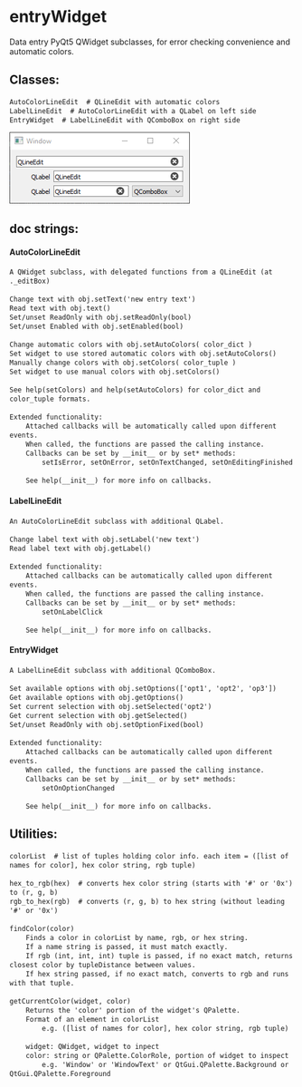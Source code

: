 # entryWidget
Data entry PyQt5 QWidget subclasses, for error checking convenience and automatic colors.

## Classes:
    
    AutoColorLineEdit  # QLineEdit with automatic colors
    LabelLineEdit  # AutoColorLineEdit with a QLabel on left side
    EntryWidget  # LabelLineEdit with QComboBox on right side
    
![alt text](examples/image.PNG)


## doc strings:

#### AutoColorLineEdit
    A QWidget subclass, with delegated functions from a QLineEdit (at ._editBox)
    
    Change text with obj.setText('new entry text')
    Read text with obj.text()
    Set/unset ReadOnly with obj.setReadOnly(bool)
    Set/unset Enabled with obj.setEnabled(bool)
    
    Change automatic colors with obj.setAutoColors( color_dict )
    Set widget to use stored automatic colors with obj.setAutoColors()
    Manually change colors with obj.setColors( color_tuple )
    Set widget to use manual colors with obj.setColors()
        
    See help(setColors) and help(setAutoColors) for color_dict and color_tuple formats.
    
    Extended functionality:
        Attached callbacks will be automatically called upon different events.
        When called, the functions are passed the calling instance.
        Callbacks can be set by __init__ or by set* methods:
            setIsError, setOnError, setOnTextChanged, setOnEditingFinished
    
        See help(__init__) for more info on callbacks.
        
#### LabelLineEdit
    An AutoColorLineEdit subclass with additional QLabel.
    
    Change label text with obj.setLabel('new text')
    Read label text with obj.getLabel()

    Extended functionality:
        Attached callbacks can be automatically called upon different events.
        When called, the functions are passed the calling instance.
        Callbacks can be set by __init__ or by set* methods:
            setOnLabelClick

        See help(__init__) for more info on callbacks.
        
#### EntryWidget
    A LabelLineEdit subclass with additional QComboBox.
    
    Set available options with obj.setOptions(['opt1', 'opt2', 'op3'])
    Get available options with obj.getOptions()
    Set current selection with obj.setSelected('opt2')
    Get current selection with obj.getSelected()
    Set/unset ReadOnly with obj.setOptionFixed(bool)
    
    Extended functionality:
        Attached callbacks can be automatically called upon different events.
        When called, the functions are passed the calling instance.
        Callbacks can be set by __init__ or by set* methods:
            setOnOptionChanged

        See help(__init__) for more info on callbacks.
        
## Utilities:

    colorList  # list of tuples holding color info. each item = ([list of names for color], hex color string, rgb tuple)
    
    hex_to_rgb(hex)  # converts hex color string (starts with '#' or '0x') to (r, g, b)
    rgb_to_hex(rgb)  # converts (r, g, b) to hex string (without leading '#' or '0x')
    
    findColor(color)   
        Finds a color in colorList by name, rgb, or hex string.
        If a name string is passed, it must match exactly.
        If rgb (int, int, int) tuple is passed, if no exact match, returns closest color by tupleDistance between values.
        If hex string passed, if no exact match, converts to rgb and runs with that tuple.
    
    getCurrentColor(widget, color)
        Returns the 'color' portion of the widget's QPalette.
        Format of an element in colorList
            e.g. ([list of names for color], hex color string, rgb tuple)
        
        widget: QWidget, widget to inpect
        color: string or QPalette.ColorRole, portion of widget to inspect
            e.g. 'Window' or 'WindowText' or QtGui.QPalette.Background or QtGui.QPalette.Foreground
